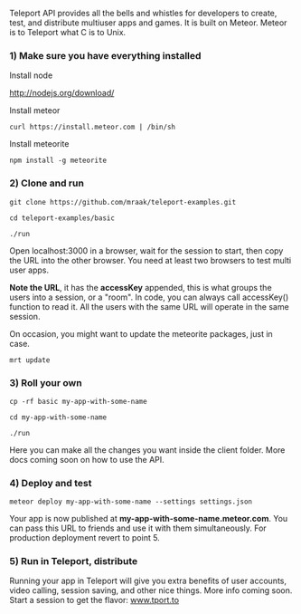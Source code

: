 Teleport API provides all the bells and whistles for developers to create, test, and distribute multiuser apps and games. It is built on Meteor. Meteor is to Teleport what C is to Unix.

### 1) Make sure you have everything installed

Install node

http://nodejs.org/download/

Install meteor
```
curl https://install.meteor.com | /bin/sh
```
Install meteorite
```
npm install -g meteorite
```

### 2) Clone and run

```
git clone https://github.com/mraak/teleport-examples.git

cd teleport-examples/basic

./run
```

Open localhost:3000 in a browser, wait for the session to start, then copy the URL into the other browser. You need at least two browsers to test multi user apps.

<b>Note the URL</b>, it has the <b>accessKey</b> appended, this is what groups the users into a session, or a "room". In code, you can always call accessKey() function to read it. All the users with the same URL will operate in the same session.

On occasion, you might want to update the meteorite packages, just in case.

```
mrt update
```


### 3) Roll your own

```
cp -rf basic my-app-with-some-name

cd my-app-with-some-name

./run
```

Here you can make all the changes you want inside the client folder. More docs coming soon on how to use the API.


### 4) Deploy and test

```
meteor deploy my-app-with-some-name --settings settings.json
```
Your app is now published at <b>my-app-with-some-name.meteor.com</b>. You can pass this URL to friends and use it with them simultaneously. For production deployment revert to point 5.


### 5) Run in Teleport, distribute

Running your app in Teleport will give you extra benefits of user accounts, video calling, session saving, and other nice things. More info coming soon. Start a session to get the flavor: www.tport.to




